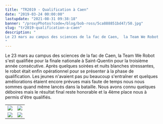 ```yaml
---
title: "TR2019 - Qualification à Caen"
date: "2019-03-24 00:00:00"
lastupdate: "2021-08-31 09:38:18"
banner: "/proxyPhotos?code=/blog/bob-ross/5ca888851bd47/50.jpg"
slug: "tr2019-qualification-a-caen"
description: " 
Le 23 mars au campus des sciences de la fac de Caen,  la Team We Robot s'est qualifiée pour la finale nationale à Saint-Quentin pour la troisième année consécutive.
"
---
```

Le 23 mars au campus des sciences de la fac de Caen,  la Team We Robot s'est qualifiée pour la finale nationale à Saint-Quentin pour la troisième année consécutive.
Après quelques soirées et nuits blanches stressantes, le robot était enfin opérationnel pour se présenter à la phase de qualification. Les jeunes n'avaient pas pu beaucoup s'entraîner et quelques améliorations étaient encore prévues mais faute de temps nous nous sommes quand même lancés dans la bataille.
Nous avons connu quelques déboires mais le résultat final reste honorable et la 4ème place nous à permis d'être qualifiés.
<div align="center">
<table>
<tr>
<td><img src="/proxyPhotos?code=/blog/bob-ross/5ca8920fc7993/50.jpg"></td>
<td><img src="/proxyPhotos?code=/blog/bob-ross/5ca8920cce588/50.jpg"></td>
</tr>
<tr>
<td><img src="/proxyPhotos?code=/blog/bob-ross/5ca8920881e54/50.jpg"></td>
<td><img src="/proxyPhotos?code=/blog/bob-ross/5ca89217998f1/50.jpg"></td>
</tr>
</table>
</div>
    